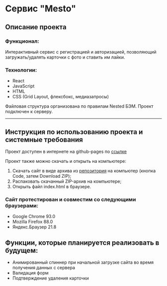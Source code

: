 # Сервис "Mesto"

## Описание проекта
### Функционал:
Интерактивный сервис с регистрацией и авторизацией, позволяющий загружать/удалять карточки с фото и ставить им лайки.

### Технологии:
- React
- JavaScript
- HTML
- CSS (Grid Layout, флексбокс, медиазапросы)

Файловая структура организована по правилам Nested БЭМ.
Проект подключен к серверу.
___________________________
## Инструкция по использованию проекта и системные требования
Проект доступен в интернете на github-pages по [ссылке](https://n817.github.io/react-mesto-auth/)

Проект также можно скачать и открыть на компьютере:
1. Скачать сайт в виде архива из [репозитория](https://github.com/n817/react-mesto-auth) на компьютер (кнопка Code, затем Download ZIP);
2. Распаковать скачанный ZIP-архив на компьютере;
3. Открыть файл index.html в браузере.

### Сайт протестирован и совместим со следующими браузерами:
* Google Chrome 93.0
* Mozilla Firefox 88.0
* Яндекс.Браузер 21.8

## Функции, которые планируется реализовать в будущем:
* Анимированный спиннер при начальной загрузке сайта во время получения данных с сервера
* Валидация форм
* Подтверждение удаления карточки
